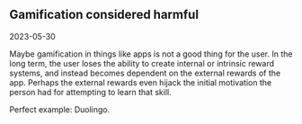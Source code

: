 ## Gamification considered harmful

2023-05-30

Maybe gamification in things like apps is not a good thing for the user. In the long term, the user loses the ability to create internal or intrinsic reward systems, and instead becomes dependent on the external rewards of the app. Perhaps the external rewards even hijack the initial motivation the person had for attempting to learn that skill.

Perfect example: Duolingo.